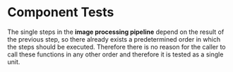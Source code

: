 # Component Tests

The single steps in the **image processing pipeline** depend on the result of the previous step, so there already exists a predetermined order in which the steps should be executed. Therefore there is no reason for the caller to call these functions in any other order and therefore it is tested as a single unit.